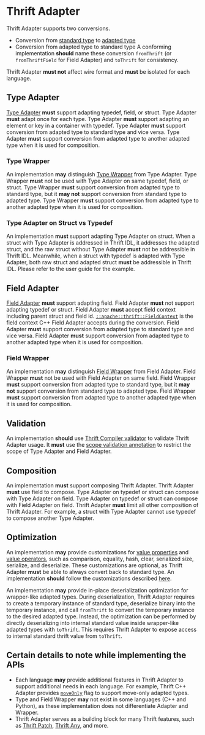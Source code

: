 # Thrift Adapter

Thrift Adapter supports two conversions.
- Conversion from [standard type](../glossary/#kinds-of-types) to [adapted type](../glossary/#kinds-of-types)
- Conversion from adapted type to standard type
A conforming implementation **should** name these conversion `fromThrift` (or `fromThriftField` for Field Adapter) and `toThrift` for consistency.

Thrift Adapter **must not** affect wire format and **must** be isolated for each language.

## Type Adapter
[Type Adapter](../features/adapters#type-adapter) **must** support adapting typedef, field, or struct. Type Adapter **must** adapt once for each type. Type Adapter **must** support adapting an element or key in a container with typedef. Type Adapter **must** support conversion from adapted type to standard type and vice versa. Type Adapter **must** support conversion from adapted type to another adapted type when it is used for composition.

### Type Wrapper
An implementation **may** distinguish [Type Wrapper](../features/adapters#type-wrapper) from Type Adapter. Type Wrapper **must** not be used with Type Adapter on same typedef, field, or struct. Type Wrapper **must** support conversion from adapted type to standard type, but it **may not** support conversion from standard type to adapted type. Type Wrapper **must** support conversion from adapted type to another adapted type when it is used for composition.

### Type Adapter on Struct vs Typedef
An implementation **must** support adapting Type Adapter on struct. When a struct with Type Adapter is addressed in Thrift IDL, it addresses the adapted struct, and the raw struct without Type Adapter **must** not be addressible in Thrift IDL. Meanwhile, when a struct with typedef is adapted with Type Adapter, both raw struct and adapted struct **must** be addressible in Thrift IDL. Please refer to the user guide for the example.

## Field Adapter
[Field Adapter](../features/adapters#field-adapter) **must** support adapting field. Field Adapter **must** not support adapting typedef or struct. Field Adapter **must** accept field context including parent struct and field id. [`::apache::thrift::FieldContext`](https://github.com/facebook/fbthrift/blob/13da89c79097c864432ccf9ca1533318602b258e/thrift/lib/cpp/Field.h#L37-L41) is the field context C++ Field Adapter accepts during the conversion. Field Adapter **must** support conversion from adapted type to standard type and vice versa. Field Adapter **must** support conversion from adapted type to another adapted type when it is used for composition.

### Field Wrapper
An implementation **may** distinguish [Field Wrapper](../features/adapters#field-wrapper) from Field Adapter. Field Wrapper **must** not be used with Field Adapter on same field. Field Wrapper **must** support conversion from adapted type to standard type, but it **may not** support conversion from standard type to adapted type. Field Wrapper **must** support conversion from adapted type to another adapted type when it is used for composition.

## Validation
An implementation **should** use [Thrift Compiler validator](https://github.com/facebook/fbthrift/blob/13da89c79097c864432ccf9ca1533318602b258e/thrift/compiler/sema/standard_validator.cc#L154) to validate Thrift Adapter usage. It **must**  use the [scope validation annotation](https://github.com/facebook/fbthrift/blob/main/thrift/annotation/scope.thrift) to restrict the scope of Type Adapter and Field Adapter.

## Composition
An implementation **must** support composing Thrift Adapter. Thrift Adapter **must** use field to compose. Type Adapter on typedef or struct can compose with Type Adapter on field. Type Adapter on typedef or struct can compose with Field Adapter on field. Thrift Adapter **must** limit all other composition of Thrift Adapter. For example, a struct with Type Adapter cannot use typedef to compose another Type Adapter.

## Optimization
An implementation **may** provide customizations for [value properties](../spec/definition/value#properties) and [value operators](../spec/definition/value#operators), such as comparison, equality, hash, clear, serialized size, serialize, and deserialize. These customizations are optional, as Thrift Adapter **must** be able to always convert back to standard type. An implementation **should** follow the customizations described [here](../features/adapters#customization-for-optimization).

An implementation **may** provide in-place deserialization optimization for wrapper-like adapted types. During deserialization, Thrift Adapter requires to create a temporary instance of standard type, deserialize binary into the temporary instance, and call `fromThrift` to convert the temporary instance to the desired adapted type. Instead, the optimization can be performed by directly deserializing into internal standard value inside wrapper-like adapted types with `toThrift`. This requires Thrift Adapter to expose access to internal standard thrift value from `toThrift`.

## Certain details to note while implementing the APIs
* Each language **may** provide additional features in Thrift Adapter to support additional needs in each language. For example, Thrift C++ Adapter provides [`moveOnly`](../features/adapters/#other-codegen-customizations) flag to support move-only adapted types.
* Type and Field Wrapper **may** not exist in some languages (C++ and Python), as these implementation does not differentiate Adapter and Wrapper.
* Thrift Adapter serves as a building block for many Thrift features, such as [Thrift Patch](../features/patch), [Thrift Any](../features/any), and more.
